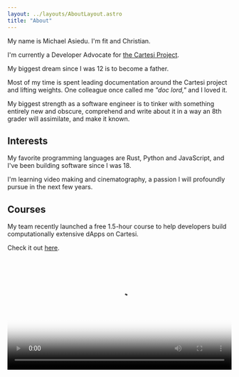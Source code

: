 ```yaml
---
layout: ../layouts/AboutLayout.astro
title: "About"
---
```


My name is Michael Asiedu. I'm fit and Christian.

I'm currently a Developer Advocate for [the Cartesi Project](https://cartesi.io).

My biggest dream since I was 12 is to become a father.

Most of my time is spent leading documentation around the Cartesi project and lifting weights. One colleague once called me _"doc lord,"_ and I loved it.

My biggest strength as a software engineer is to tinker with something entirely new and obscure, comprehend and write about it in a way an 8th grader will assimilate, and make it known.

## Interests

My favorite programming languages are Rust, Python and JavaScript, and I've been building software since I was 18.

I'm learning video making and cinematography, a passion I will profoundly pursue in the next few years.

## Courses

My team recently launched a free 1.5-hour course to help developers build computationally extensive dApps on Cartesi.

Check it out [here](https://www.udemy.com/course/the-cartesi-dapp-developer-masterclass).

<video width="100%" controls poster="../assets/images/coverimage.jpg">
    <source src="../assets/videos/academy.MP4" type="video/mp4" />
    Your browser does not support the video tag.
</video>
